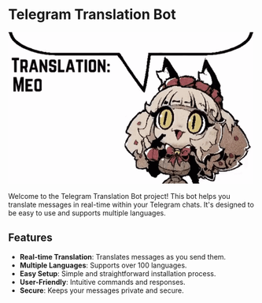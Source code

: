 # Telegram Translation Bot

![Bot Logo](./assets/images/cat-maid-cat-maid-translation.gif)

Welcome to the Telegram Translation Bot project! This bot helps you translate messages in real-time within your Telegram chats. It's designed to be easy to use and supports multiple languages.

## Features

- **Real-time Translation**: Translates messages as you send them.
- **Multiple Languages**: Supports over 100 languages.
- **Easy Setup**: Simple and straightforward installation process.
- **User-Friendly**: Intuitive commands and responses.
- **Secure**: Keeps your messages private and secure.